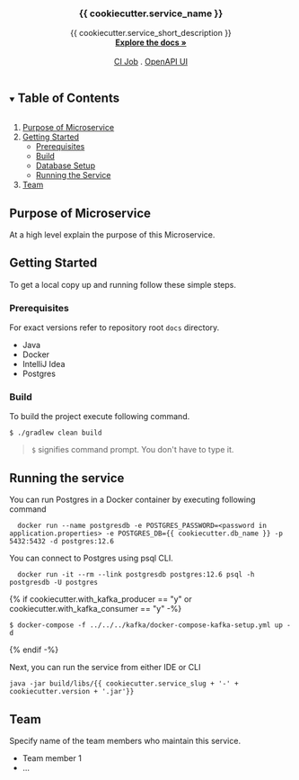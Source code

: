 

<div align="center">
  <h3 align="center">{{ cookiecutter.service_name }}</h3>
  <p align="center">
    {{ cookiecutter.service_short_description }}
    <br />
    <a href="./docs"><strong>Explore the docs »</strong></a>
    <br />
    <br />
    <a href="ci_job_url">CI Job</a>
    .
    <a href="http://localhost:{{ cookiecutter.service_port }}/api-docs/swagger-ui/">OpenAPI UI</a>
  </p>
</div>


<!-- TABLE OF CONTENTS -->
<details open="open">
  <summary><h2 style="display: inline-block">Table of Contents</h2></summary>
  <ol>
    <li>
      <a href="#purpose-of-microservice">Purpose of Microservice</a>
    </li>
    <li>
      <a href="#getting-started">Getting Started</a>
      <ul>
        <li><a href="#prerequisites">Prerequisites</a></li>
        <li><a href="#build">Build</a></li>
        <li><a href="#database-setup">Database Setup</a></li>
        <li><a href="#running-the-service">Running the Service</a></li>
      </ul>
    </li>
    <li><a href="#team">Team</a></li>
  </ol>
</details>


## Purpose of Microservice

At a high level explain the purpose of this Microservice.


<!-- GETTING STARTED -->
## Getting Started

To get a local copy up and running follow these simple steps.

### Prerequisites

For exact versions refer to repository root `docs` directory.

* Java
* Docker
* IntelliJ Idea
* Postgres

### Build

To build the project execute following command.

```
$ ./gradlew clean build
```

> `$` signifies command prompt. You don't have to type it.


## Running the service

You can run Postgres in a Docker container by executing following command

```
  docker run --name postgresdb -e POSTGRES_PASSWORD=<password in application.properties> -e POSTGRES_DB={{ cookiecutter.db_name }} -p 5432:5432 -d postgres:12.6
```
You can connect to Postgres using psql CLI.

```
  docker run -it --rm --link postgresdb postgres:12.6 psql -h postgresdb -U postgres
```

{% if cookiecutter.with_kafka_producer == "y"  or  cookiecutter.with_kafka_consumer == "y" -%}

```shell
$ docker-compose -f ../../../kafka/docker-compose-kafka-setup.yml up -d
```
{% endif -%}

Next, you can run the service from either IDE or CLI

```
java -jar build/libs/{{ cookiecutter.service_slug + '-' + cookiecutter.version + '.jar'}}
```

## Team

Specify name of the team members who maintain this service.

* Team member 1
* ...
